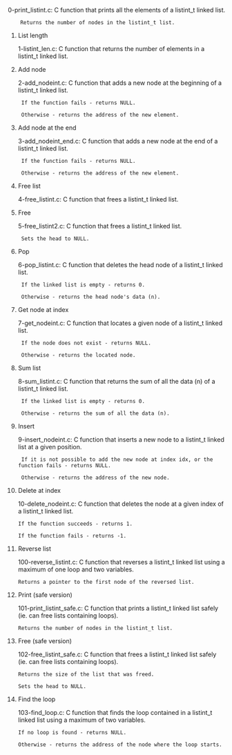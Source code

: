 0-print_listint.c: C function that prints all the elements of a listint_t linked list.

        Returns the number of nodes in the listint_t list.



1. List length

    1-listint_len.c: C function that returns the number of elements in a listint_t linked list.



2. Add node

    2-add_nodeint.c: C function that adds a new node at the beginning of a listint_t linked list.

        If the function fails - returns NULL.

        Otherwise - returns the address of the new element.



3. Add node at the end

    3-add_nodeint_end.c: C function that adds a new node at the end of a listint_t linked list.

        If the function fails - returns NULL.

        Otherwise - returns the address of the new element.



4. Free list

    4-free_listint.c: C function that frees a listint_t linked list.



5. Free

    5-free_listint2.c: C function that frees a listint_t linked list.

        Sets the head to NULL.



6. Pop

    6-pop_listint.c: C function that deletes the head node of a listint_t linked list.

        If the linked list is empty - returns 0.

        Otherwise - returns the head node's data (n).



7. Get node at index

    7-get_nodeint.c: C function that locates a given node of a listint_t linked list.

        If the node does not exist - returns NULL.

        Otherwise - returns the located node.



8. Sum list

    8-sum_listint.c: C function that returns the sum of all the data (n) of a listint_t linked list.

        If the linked list is empty - returns 0.

        Otherwise - returns the sum of all the data (n).



9. Insert

    9-insert_nodeint.c: C function that inserts a new node to a listint_t linked list at a given position.

        If it is not possible to add the new node at index idx, or the function fails - returns NULL.

        Otherwise - returns the address of the new node.



10. Delete at index

    10-delete_nodeint.c: C function that deletes the node at a given index of a listint_t linked list.

        If the function succeeds - returns 1.

        If the function fails - returns -1.



11. Reverse list

    100-reverse_listint.c: C function that reverses a listint_t linked list using a maximum of one loop and two variables.

        Returns a pointer to the first node of the reversed list.



12. Print (safe version)

    101-print_listint_safe.c: C function that prints a listint_t linked list safely (ie. can free lists containing loops).

        Returns the number of nodes in the listint_t list.



13. Free (safe version)

    102-free_listint_safe.c: C function that frees a listint_t linked list safely (ie. can free lists containing loops).

        Returns the size of the list that was freed.

        Sets the head to NULL.



14. Find the loop

    103-find_loop.c: C function that finds the loop contained in a listint_t linked list using a maximum of two variables.

        If no loop is found - returns NULL.

        Otherwise - returns the address of the node where the loop starts.
